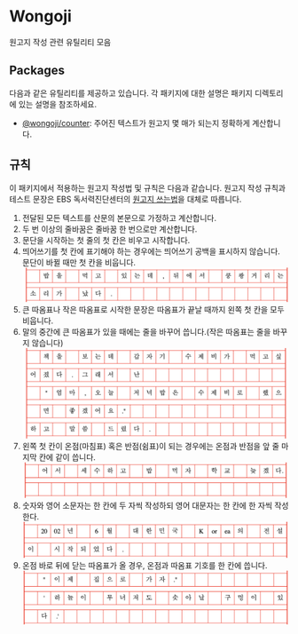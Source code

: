 # Wongoji

원고지 작성 관련 유틸리티 모음

## Packages

다음과 같은 유틸리티를 제공하고 있습니다. 각 패키지에 대한 설명은 패키지 디렉토리에 있는 설명을 참조하세요.

- [@wongoji/counter](./packages/counter/README.md): 주어진 텍스트가 원고지 몇 매가 되는지 정확하게 계산합니다.

## 규칙

이 패키지에서 적용하는 원고지 작성법 및 규칙은 다음과 같습니다. 원고지 작성 규칙과 테스트 문장은 EBS 독서력진단센터의 [원고지 쓰는법](https://www.ebsreadingtest.co.kr/eduData/reading/reading_page01_05.asp)을 대체로 따릅니다.

1. 전달된 모든 텍스트를 산문의 본문으로 가정하고 계산합니다.
1. 두 번 이상의 줄바꿈은 줄바꿈 한 번으로만 계산합니다.
1. 문단을 시작하는 첫 줄의 첫 칸은 비우고 시작합니다.
1. 띄어쓰기를 첫 칸에 표기해야 하는 경우에는 띄어쓰기 공백을 표시하지 않습니다. 문단이 바뀔 때만 첫 칸을 비웁니다.  
  ![](./assets/ignore-space-at-line-start.png)
1. 큰 따옴표나 작은 따옴표로 시작한 문장은 따옴표가 끝날 때까지 왼쪽 첫 칸을 모두 비웁니다.
1. 말의 중간에 큰 따옴표가 있을 때에는 줄을 바꾸어 씁니다.(작은 따옴표는 줄을 바꾸지 않습니다)  
  ![](./assets/quote-in-paragraph.png) 
1. 왼쪽 첫 칸이 온점(마침표) 혹은 반점(쉼표)이 되는 경우에는 온점과 반점을 앞 줄 마지막 칸에 같이 씁니다.  
  ![](./assets/period-at-end.png)
1. 숫자와 영어 소문자는 한 칸에 두 자씩 작성하되 영어 대문자는 한 칸에 한 자씩 작성한다.  
  ![](./assets/alphabet-number.png)
1. 온점 바로 뒤에 닫는 따옴표가 올 경우, 온점과 따옴표 기호를 한 칸에 씁니다.  
  ![](./assets/period-and-quote.png)
